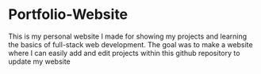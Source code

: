 # Portfolio-Website

This is my personal website I made for showing my projects and learning the basics of full-stack web development. The goal was to make a website where I can easily add and edit projects within this github repository to update my website
